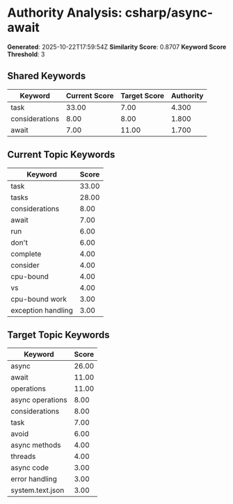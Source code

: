 # Authority Analysis: csharp/async-await

**Generated**: 2025-10-22T17:59:54Z
**Similarity Score**: 0.8707
**Keyword Score Threshold**: 3

## Shared Keywords

| Keyword | Current Score | Target Score | Authority |
|---------|---------------|--------------|-----------|
| task | 33.00 | 7.00 | 4.300 |
| considerations | 8.00 | 8.00 | 1.800 |
| await | 7.00 | 11.00 | 1.700 |

## Current Topic Keywords

| Keyword | Score |
|---------|-------|
| task | 33.00 |
| tasks | 28.00 |
| considerations | 8.00 |
| await | 7.00 |
| run | 6.00 |
| don't | 6.00 |
| complete | 4.00 |
| consider | 4.00 |
| cpu-bound | 4.00 |
| vs | 4.00 |
| cpu-bound work | 3.00 |
| exception handling | 3.00 |

## Target Topic Keywords

| Keyword | Score |
|---------|-------|
| async | 26.00 |
| await | 11.00 |
| operations | 11.00 |
| async operations | 8.00 |
| considerations | 8.00 |
| task | 7.00 |
| avoid | 6.00 |
| async methods | 4.00 |
| threads | 4.00 |
| async code | 3.00 |
| error handling | 3.00 |
| system.text.json | 3.00 |

